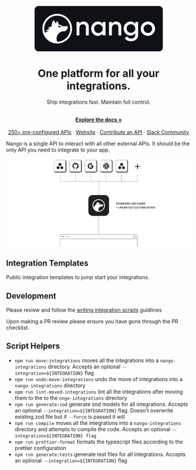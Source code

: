 <div align="center">

<img src="/assets/nango-logo.png?raw=true" width="350">

</div>

<h1 align="center">One platform for all your integrations.</h1>

<div align="center">
Ship integrations fast. Maintain full control.
</div>

<p align="center">
    <br />
    <a href="https://docs.nango.dev/" rel="dofollow"><strong>Explore the docs »</strong></a>
    <br />

  <br/>
    <a href="https://nango.dev/integrations">250+ pre-configured APIs</a>
    ·
    <a href="https://nango.dev">Website</a>
    ·
    <a href="https://docs.nango.dev/customize/guides/contribute-an-api">Contribute an API</a>
    ·
    <a href="https://nango.dev/slack">Slack Community</a>
</p>

Nango is a single API to interact with all other external APIs. It should be the only API you need to integrate to your app.

<img src="/assets/overview.png">

## Integration Templates

Public integration templates to jump start your integrations.

## Development

Please review and follow the [writing integration scripts](/WRITING_INTEGRATION_SCRIPTS.md) guidlines

Upon making a PR review please ensure you have gone through the PR checklist.

## Script Helpers

* `npm run move:integrations` moves all the integrations into a `nango-integrations` directory. Accepts an optional `--integration=${INTEGRATION}` flag
* `npm run undo:move:integrations` undo the move of integrations into a `nango-integrations` directory
* `npm run lint-moved-integrations` lint all the integrations after moving them to the to the `nngo-integrations` directory
* `npm run generate:zod` generate zod models for all integrations. Accepts an optional `--integration=${INTEGRATION}` flag. Doesn't overwrite existing zod file but if `--force` is passed it will
* `npm run compile` moves all the integrations into a `nango-integrations` directory and attempts to compile the code. Accepts an optional `--integration=${INTEGRATION} flag`
* `npm run prettier-format` formats the typescript files according to the prettier configuration
* `npm run generate:tests` generate test files for all integrations. Accepts an optional `--integration=${INTEGRATION}` flag
